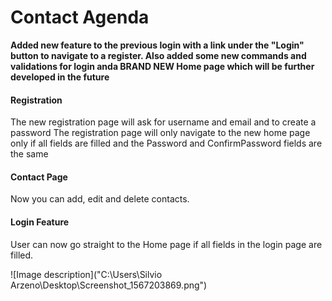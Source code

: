 # Contact Agenda
**Added new feature to the previous login with a link under the "Login" button to navigate to a register. 
Also added some new commands and validations for login anda BRAND NEW Home page which will be further developed in the future**
#### Registration
  The new registration page will ask for username and email and to create a password
  The registration page will only navigate to the new home page only if all fields are filled and the Password and ConfirmPassword fields are the same
  
#### Contact Page
  Now you can add, edit and delete contacts.
  
  #### Login Feature
  User can now go straight to the Home page if all fields in the login page are filled.
  
 ![Image description]("C:\Users\Silvio Arzeno\Desktop\Screenshot_1567203869.png")

